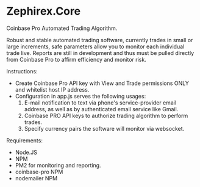 # Zephirex.Core
Coinbase Pro Automated Trading Algorithm.

Robust and stable automated trading software, currently trades in small or large increments, safe parameters allow you to monitor each individual trade live. Reports are still in development and thus must be pulled directly from Coinbase Pro to affirm efficiency and monitor risk.

Instructions:

- Create Coinbase Pro API key with View and Trade permissions ONLY and whitelist host IP address.
- Configuration in app.js serves the following usages:
    1. E-mail notification to text via phone's service-provider email address, as well as by authenticated email service like Gmail.
    2. Coinbase PRO API keys to authorize trading algorithm to perform trades.
    3. Specify currency pairs the software will monitor via websocket.
   
   
Requirements:

- Node.JS
- NPM
- PM2 for monitoring and reporting.
- coinbase-pro NPM
- nodemailer NPM
